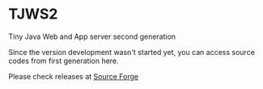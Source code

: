 TJWS2
=====

Tiny Java Web and App server second generation

Since the version development wasn't started yet, you can
access source codes from first generation here.

Please check releases at <a href="http:// tjws.sf.net">Source Forge</a>
